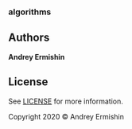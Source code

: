### algorithms

## Authors

**Andrey Ermishin**

## License

See [LICENSE](LICENSE) for more information.

Copyright 2020 © Andrey Ermishin

